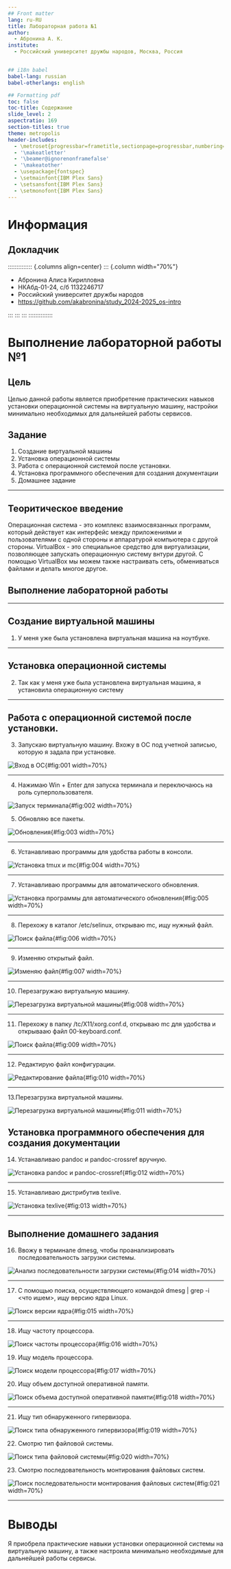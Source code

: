 ```yaml
---
## Front matter
lang: ru-RU
title: Лабораторная работа №1
author:
  - Абронина А. К.
institute:
  - Российский университет дружбы народов, Москва, Россия


## i18n babel
babel-lang: russian
babel-otherlangs: english

## Formatting pdf
toc: false
toc-title: Содержание
slide_level: 2
aspectratio: 169
section-titles: true
theme: metropolis
header-includes:
  - \metroset{progressbar=frametitle,sectionpage=progressbar,numbering=fraction}
  - '\makeatletter'
  - '\beamer@ignorenonframefalse'
  - '\makeatother'
  - \usepackage{fontspec}
  - \setmainfont{IBM Plex Sans}
  - \setsansfont{IBM Plex Sans}
  - \setmonofont{IBM Plex Sans}
---
```


# Информация

## Докладчик

:::::::::::::: {.columns align=center}
::: {.column width="70%"}

  * Абронина Алиса Кирилловна
  * НКАбд-01-24, с/б 1132246717
  * Российский университет дружбы народов
  * <https://github.com/akabronina/study_2024-2025_os-intro>

:::
::: 
:::
::::::::::::::

# Выполнение лабораторной работы №1

## Цель

Целью данной работы является приобретение практических навыков установки операционной системы на виртуальную машину, настройки минимально необходимых для дальнейшей работы сервисов.

## Задание

1. Создание виртуальной машины
2. Установка операционной системы
3. Работа с операционной системой после установки.
4. Установка программного обеспечения для создания документации
5. Домашнее задание

---

## Теоритическое введение

Операционная система - это комплекс взаимосвязанных программ, который действует как интерфейс между приложениями и пользователями с одной стороны и аппаратурой компьютера с другой стороны. VirtualBox - это специальное средство для виртуализации, позволяющее запускать операционную систему внтури другой. С помощью VirtualBox мы можем также настраивать сеть, обмениваться файлами и делать многое другое.

## Выполнение лабораторной работы

---

## Создание виртуальной машины

1. У меня уже была установлена виртуальная машина на ноутбуке.

---

##  Установка операционной системы

2. Так как у меня уже была установлена виртуальная машина, я установила операционную систему

---

## Работа с операционной системой после установки.

3. Запускаю виртуальную машину. Вхожу в ОС под учетной записью, которую я задала при установке.

![Вход в ОС](image/1){#fig:001 width=70%}

---

4. Нажимаю Win + Enter для запуска терминала и переключаюсь на роль суперпользователя.

![Запуск терминала](image/2){#fig:002 width=70%}

5. Обновляю все пакеты.

![Обновления](image/3){#fig:003 width=70%}

---

6. Устанавливаю программы для удобства работы в консоли.

![Установка tmux и mc](image/4){#fig:004 width=70%}

---

7. Устанавливаю программы для автоматического обновления.

![Установка программы для автоматического обновления](image/5){#fig:005 width=70%}

---

8. Перехожу в каталог /etc/selinux, открываю mc, ищу нужный файл.

![Поиск файла](image/6){#fig:006 width=70%}

---

9. Изменяю открытый файл.

![Изменяю файл](image/7){#fig:007 width=70%}

---

10. Перезагружаю виртуальную машину.

![Перезагрузка виртуальной машины](image/8){#fig:008 width=70%}

---

11. Перехожу в папку /tc/X11/xorg.conf.d, открываю mc для удобства и открывааю файл 00-keyboard.conf.

![Поиск файла](image/9){#fig:009 width=70%}

---

12. Редактирую файл конфигурации.

![Редактирование файла](image/10){#fig:010 width=70%}

---

13.Перезагрузка виртуальной машины.

![Перезагрузка виртуальной машины](image/11){#fig:011 width=70%}

## Установка программного обеспечения для создания документации

14. Устанавливаю pandoc и pandoc-crossref вручную.

![Установка pandoc и pandoc-crossref ](image/12){#fig:012 width=70%} 

---

15. Устанавливаю дистрибутив texlive.

![Установка texlive](image/13){#fig:013 width=70%} 

---

## Выполнение домашнего задания


16. Ввожу в терминале dmesg, чтобы проанализировать последовательность загрузки системы.

![Анализ последовательности загрузки системы](image/14){#fig:014 width=70%}

---

17. С помощью поиска, осуществляющего командой dmesg | grep -i <что ишем>, ищу версию ядра Linux.

![Поиск версии ядра](image/15){#fig:015 width=70%}

---

18. Ищу частоту процессора.

![Поиск частоты процессора](image/16){#fig:016 width=70%}  



19. Ищу модель процессора.

![Поиск модели процессора](image/17){#fig:017 width=70%} 


20. Ищу объем доступной оперативной памяти.

![Поиск объема доступной оперативной памяти](image/18){#fig:018 width=70%} 

---

21. Ищу тип обнаруженного гипервизора.

![Поиск типа обнаруженного гипервизора](image/19){#fig:019 width=70%} 



22. Смотрю тип файловой системы.

![Поиск типа файловой системы](image/20){#fig:020 width=70%} 



23. Смотрю последовательность монтирования файловых систем.

![Поиск последовательности монтирования файловых систем](image/21){#fig:021 width=70%} 

---

# Выводы

Я приобрела практические навыки установки операционной системы на виртуальную машину, а также настроила минимально необходимые для дальнейшей работы сервисы.



